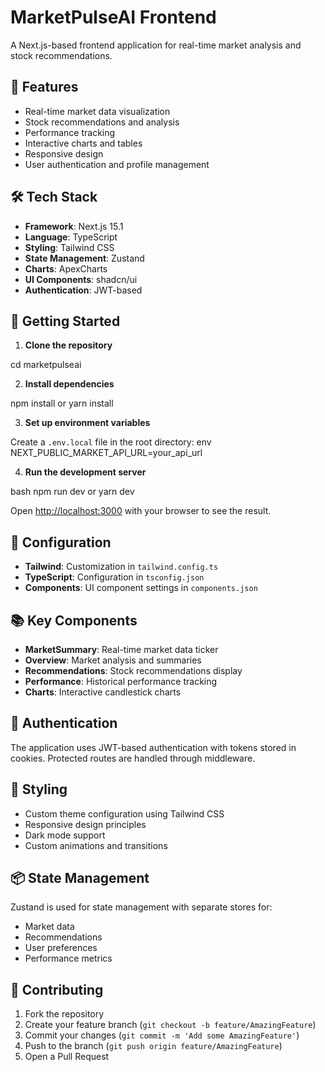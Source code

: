 # MarketPulseAI Frontend

A Next.js-based frontend application for real-time market analysis and stock recommendations.

## 🚀 Features

- Real-time market data visualization
- Stock recommendations and analysis
- Performance tracking
- Interactive charts and tables
- Responsive design
- User authentication and profile management

## 🛠️ Tech Stack

- **Framework**: Next.js 15.1
- **Language**: TypeScript
- **Styling**: Tailwind CSS
- **State Management**: Zustand
- **Charts**: ApexCharts
- **UI Components**: shadcn/ui
- **Authentication**: JWT-based


## 🚦 Getting Started

1. **Clone the repository**

cd marketpulseai


2. **Install dependencies**

npm install
or
yarn install


3. **Set up environment variables**

Create a `.env.local` file in the root directory:
env
NEXT_PUBLIC_MARKET_API_URL=your_api_url


4. **Run the development server**

bash
npm run dev
or
yarn dev


Open [http://localhost:3000](http://localhost:3000) with your browser to see the result.

## 🔧 Configuration

- **Tailwind**: Customization in `tailwind.config.ts`
- **TypeScript**: Configuration in `tsconfig.json`
- **Components**: UI component settings in `components.json`

## 📚 Key Components

- **MarketSummary**: Real-time market data ticker
- **Overview**: Market analysis and summaries
- **Recommendations**: Stock recommendations display
- **Performance**: Historical performance tracking
- **Charts**: Interactive candlestick charts

## 🔐 Authentication

The application uses JWT-based authentication with tokens stored in cookies. Protected routes are handled through middleware.

## 🎨 Styling

- Custom theme configuration using Tailwind CSS
- Responsive design principles
- Dark mode support
- Custom animations and transitions

## 📦 State Management

Zustand is used for state management with separate stores for:
- Market data
- Recommendations
- User preferences
- Performance metrics

## 🤝 Contributing

1. Fork the repository
2. Create your feature branch (`git checkout -b feature/AmazingFeature`)
3. Commit your changes (`git commit -m 'Add some AmazingFeature'`)
4. Push to the branch (`git push origin feature/AmazingFeature`)
5. Open a Pull Request

